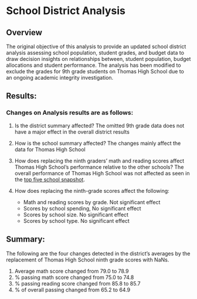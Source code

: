 # School District Analysis

## Overview

The original objective of this analysis to provide an updated school district analysis assessing school population, student grades, and budget data to draw decision insights on relationships between, student population, budget allocations and student performance.  The analysis has been modified to exclude the grades for 9th grade students on Thomas High School due to an ongoing academic integrity investigation.

## Results: 

### Changes on Analysis results are as follows:
1. Is the district summary affected? The omitted 9th grade data does not have a major effect in the overall district results 
2. How is the school summary affected? The changes mainly affect the data for Thomas High School
3. How does replacing the ninth graders’ math and reading scores affect Thomas High School’s performance relative to the other schools? The overall performance of Thomas High School was not affected as seen in the [top five school snapshot](https://github.com/serpaulus/School_District_Analysis/commit/634aff053fe0aff2b172972fd152e911c180671e
).



5. How does replacing the ninth-grade scores affect the following:
    - Math and reading scores by grade.  Not significant effect
    - Scores by school spending, No significant effect 
    - Scores by school size. No significant effect 
    - Scores by school type. No significant effect
## Summary: 
The following are the four changes detected in the district’s averages by the replacement of Thomas High School ninth grade scores with NaNs.
1. Average math score changed from 79.0 to 78.9
2. % passing math score changed from 75.0 to 74.8
3. % passing reading score changed from 85.8 to 85.7
4. % of overall passing changed from 65.2 to 64.9



